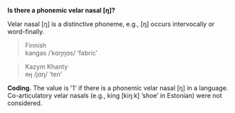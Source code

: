 **Is there a phonemic velar nasal [ŋ]?**

Velar nasal [ŋ] is a distinctive phoneme, e.g., [ŋ] occurs intervocally or word-finally.

>Finnish<br/>
>kangas /ˈkɑŋŋɑs/ ‘fabric’

>Kazym Khanty<br/>
>яӈ /jɑŋ/ ’ten’

**Coding.** The value is '1' if there is a phonemic velar nasal [ŋ] in a language. Co-articulatory velar nasals (e.g., king [kiŋːk] ’shoe’ in Estonian) were not considered.
